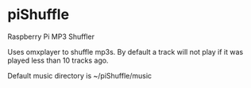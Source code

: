 # piShuffle
Raspberry Pi MP3 Shuffler

Uses omxplayer to shuffle mp3s. By default a track will not play if it was played less than 10 tracks ago.

Default music directory is ~/piShuffle/music
